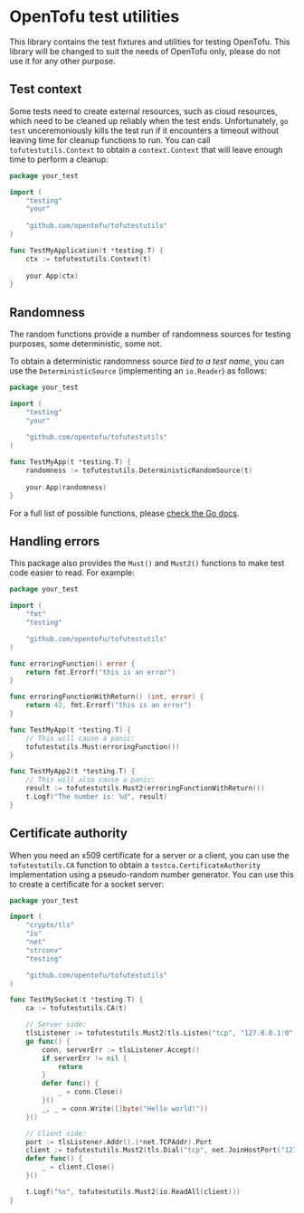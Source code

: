 # OpenTofu test utilities

This library contains the test fixtures and utilities for testing OpenTofu. This library will be changed to suit the needs of OpenTofu only, please do not use it for any other purpose.

## Test context

Some tests need to create external resources, such as cloud resources, which need to be cleaned up reliably when the test ends. Unfortunately, `go test` unceremoniously kills the test run if it encounters a timeout without leaving time for cleanup functions to run. You can call `tofutestutils.Context` to obtain a `context.Context` that will leave enough time to perform a cleanup:

```go
package your_test

import (
	"testing"
	"your"
	
	"github.com/opentofu/tofutestutils"
)

func TestMyApplication(t *testing.T) {
	ctx := tofutestutils.Context(t)
	
	your.App(ctx)
}
```

## Randomness

The random functions provide a number of randomness sources for testing purposes, some deterministic, some not.

To obtain a deterministic randomness source *tied to a test name*, you can use the `DeterministicSource` (implementing an `io.Reader`) as follows:

```go
package your_test

import (
	"testing"
	"your"
	
	"github.com/opentofu/tofutestutils"
)

func TestMyApp(t *testing.T) {
	randomness := tofutestutils.DeterministicRandomSource(t)
	
    your.App(randomness)	
}
```

For a full list of possible functions, please [check the Go docs](https://pkg.go.dev/github.com/opentofu/tofutestutils).

## Handling errors

This package also provides the `Must()` and `Must2()` functions to make test code easier to read. For example:

```go
package your_test

import (
	"fmt"
	"testing"

	"github.com/opentofu/tofutestutils"
)

func erroringFunction() error {
	return fmt.Errorf("this is an error")
}

func erroringFunctionWithReturn() (int, error) {
	return 42, fmt.Errorf("this is an error")
}

func TestMyApp(t *testing.T) {
	// This will cause a panic:
	tofutestutils.Must(erroringFunction())
}

func TestMyApp2(t *testing.T) {
	// This will also cause a panic:
	result := tofutestutils.Must2(erroringFunctionWithReturn())
	t.Logf("The number is: %d", result)
}
```

## Certificate authority

When you need an x509 certificate for a server or a client, you can use the `tofutestutils.CA` function to obtain a `testca.CertificateAuthority` implementation using a pseudo-random number generator. You can use this to create a certificate for a socket server:

```go
package your_test

import (
	"crypto/tls"
	"io"
	"net"
	"strconv"
	"testing"

	"github.com/opentofu/tofutestutils"
)

func TestMySocket(t *testing.T) {
	ca := tofutestutils.CA(t)

	// Server side:
	tlsListener := tofutestutils.Must2(tls.Listen("tcp", "127.0.0.1:0", ca.CreateLocalhostServerCert().GetServerTLSConfig()))
	go func() {
		conn, serverErr := tlsListener.Accept()
		if serverErr != nil {
			return
		}
		defer func() {
			_ = conn.Close()
		}()
		_, _ = conn.Write([]byte("Hello world!"))
	}()

	// Client side:
	port := tlsListener.Addr().(*net.TCPAddr).Port
	client := tofutestutils.Must2(tls.Dial("tcp", net.JoinHostPort("127.0.0.1", strconv.Itoa(port)), ca.GetClientTLSConfig()))
	defer func() {
		_ = client.Close()
	}()

	t.Logf("%s", tofutestutils.Must2(io.ReadAll(client)))
}
```